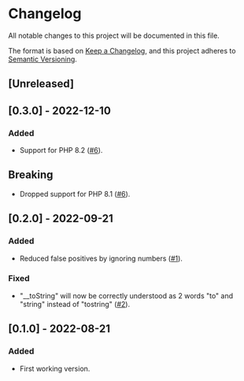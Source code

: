 # Changelog

All notable changes to this project will be documented in this file.

The format is based on [Keep a Changelog](https://keepachangelog.com/en/1.0.0/),
and this project adheres to [Semantic Versioning](https://semver.org/spec/v2.0.0.html).

## [Unreleased]

## [0.3.0] - 2022-12-10

### Added

- Support for PHP 8.2 ([#6](https://github.com/khalyomede/php-typo/issues/6)).

## Breaking

- Dropped support for PHP 8.1 ([#6](https://github.com/khalyomede/php-typo/issues/6)).

## [0.2.0] - 2022-09-21

### Added

- Reduced false positives by ignoring numbers ([#1](https://github.com/khalyomede/php-typo/issues/1)).

### Fixed

- "__toString" will now be correctly understood as 2 words "to" and "string" instead of "tostring" ([#2](https://github.com/khalyomede/php-typo/issues/2)).

## [0.1.0] - 2022-08-21

### Added

- First working version.
